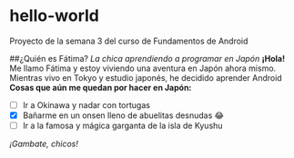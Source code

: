 # hello-world
Proyecto de la semana 3 del curso de Fundamentos de Android

##¿Quién es Fátima?
*La chica aprendiendo a programar en Japón*
**¡Hola!** Me llamo Fátima y estoy viviendo una aventura en Japón ahora mismo. Mientras vivo en Tokyo y estudio japonés, he decidido aprender Android 
**Cosas que aún me quedan por hacer en Japón:**
- [ ] Ir a Okinawa y nadar con tortugas
- [X] Bañarme en un onsen lleno de abuelitas desnudas :joy:
- [ ] Ir a la famosa y mágica garganta de la isla de Kyushu

*¡Gambate, chicos!*

